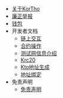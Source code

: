 - [关于KorTho](/intro.md)
- [廉正举报](/Integrity.md)
- [钱包](/wallet.md)
- 开发者文档
    - [链上交互](/dev/sdk.md)
    - [合约操作](/dev/contract.md)
    - [测试网信息介绍](/testnet.md)
    - [Krc20](/dev/krc20.md)
    - [Kto地址生成](/dev/create_address.md)
    - [地址绑定](/dev/bingding_address.md)
- 免责声明
    - [免责声明](/disclaimer.md)
